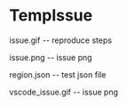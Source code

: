 # TempIssue

issue.gif     -- reproduce steps

issue.png   -- issue png

region.json -- test json file

vscode_issue.gif -- issue png
